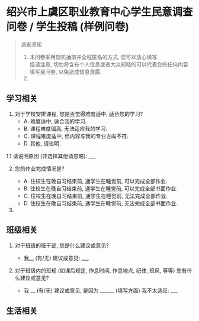 <script setup>
import {  } from './qexample-questions.vue'
</script>

# 绍兴市上虞区职业教育中心学生民意调查问卷 / 学生投稿 (样例问卷)
> 调查须知 <br>
> 1. 本问卷采用随机抽取并全程匿名的方式, 您可以放心填写. \
> 但请注意, 切勿将含有个人信息或者大众知晓的可以代表您的任何内容填写至问卷, 以免造成信息泄露. <br>
> 2. 

## 学习相关
1. 对于学校安排课程, 您是否觉得难度适中, 适合您的学习?
    - A. 难度适中, 适合我的学习.
    - B. 课程难度偏高, 无法适应我的学习.
    - C. 课程难度适中, 但内容与我的专业方向不符.
    - D. 其他, 请说明.

1.1 请说明原因 (非选择其他请忽略): ___

2. 您的作业完成情况是?
    - A. 住校生在晚自习结束前, 通学生在睡觉前, 可以完成全部作业.
    - B. 住校生在晚自习结束前, 通学生在睡觉前, 可以完成全部书面作业.
    - C. 住校生在晚自习结束前, 通学生在睡觉前, 无法完成全部作业.
    - D. 住校生在晚自习结束前, 通学生在睡觉前, 无法完成全部书面作业.

3. 


## 班级相关
1. 对于班级的班干部, 您是什么建议或意见?
    - 我__ (有/无) 建议或意见: ___

2. 对于班级内的班规 (如课后规定, 作息时间, 作息地点, 纪律, 班风, 等等) 您有什么建议或意见?
    - 我 __ (有/无) 建议或意见, 是因为 ______ (填写方面) 我不太适应: ___

## 生活相关
